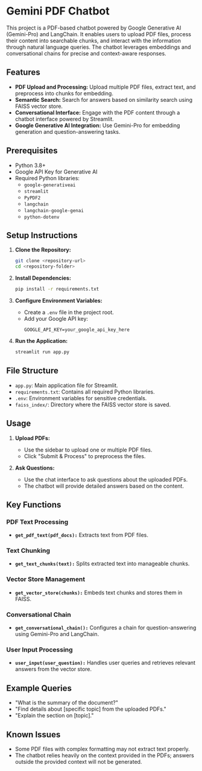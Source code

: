 # Gemini PDF Chatbot

This project is a PDF-based chatbot powered by Google Generative AI (Gemini-Pro) and LangChain. It enables users to upload PDF files, process their content into searchable chunks, and interact with the information through natural language queries. The chatbot leverages embeddings and conversational chains for precise and context-aware responses.

## Features

- **PDF Upload and Processing:** Upload multiple PDF files, extract text, and preprocess into chunks for embedding.
- **Semantic Search:** Search for answers based on similarity search using FAISS vector store.
- **Conversational Interface:** Engage with the PDF content through a chatbot interface powered by Streamlit.
- **Google Generative AI Integration:** Use Gemini-Pro for embedding generation and question-answering tasks.

## Prerequisites

- Python 3.8+
- Google API Key for Generative AI
- Required Python libraries:
  - `google-generativeai`
  - `streamlit`
  - `PyPDF2`
  - `langchain`
  - `langchain-google-genai`
  - `python-dotenv`

## Setup Instructions

1. **Clone the Repository:**
   ```bash
   git clone <repository-url>
   cd <repository-folder>
   ```

2. **Install Dependencies:**
   ```bash
   pip install -r requirements.txt
   ```

3. **Configure Environment Variables:**
   - Create a `.env` file in the project root.
   - Add your Google API key:
     ```
     GOOGLE_API_KEY=your_google_api_key_here
     ```

4. **Run the Application:**
   ```bash
   streamlit run app.py
   ```

## File Structure

- `app.py`: Main application file for Streamlit.
- `requirements.txt`: Contains all required Python libraries.
- `.env`: Environment variables for sensitive credentials.
- `faiss_index/`: Directory where the FAISS vector store is saved.

## Usage

1. **Upload PDFs:**
   - Use the sidebar to upload one or multiple PDF files.
   - Click "Submit & Process" to preprocess the files.

2. **Ask Questions:**
   - Use the chat interface to ask questions about the uploaded PDFs.
   - The chatbot will provide detailed answers based on the content.

## Key Functions

### PDF Text Processing
- **`get_pdf_text(pdf_docs):`** Extracts text from PDF files.

### Text Chunking
- **`get_text_chunks(text):`** Splits extracted text into manageable chunks.

### Vector Store Management
- **`get_vector_store(chunks):`** Embeds text chunks and stores them in FAISS.

### Conversational Chain
- **`get_conversational_chain():`** Configures a chain for question-answering using Gemini-Pro and LangChain.

### User Input Processing
- **`user_input(user_question):`** Handles user queries and retrieves relevant answers from the vector store.

## Example Queries

- "What is the summary of the document?"
- "Find details about [specific topic] from the uploaded PDFs."
- "Explain the section on [topic]."

## Known Issues

- Some PDF files with complex formatting may not extract text properly.
- The chatbot relies heavily on the context provided in the PDFs; answers outside the provided context will not be generated.

